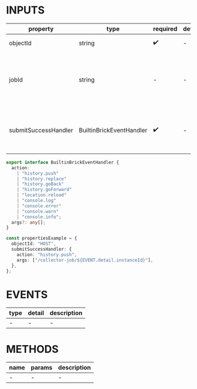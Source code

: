 [//]: # "business-bricks/monitor-collect/collector-job-form.ts"

# INPUTS

| property             | type                     | required | default | description                                             |
| -------------------- | ------------------------ | -------- | ------- | ------------------------------------------------------- |
| objectId             | string                   | ✔️       | -       | CMDB 模型 ID                                            |
| jobId                | string                   | -        | -       | 采集任务 ID, 若设置则更新采集任务，若为空则新建采集任务 |
| submitSuccessHandler | BuiltinBrickEventHandler | ✔️       | -       | 更新或新建采集任务成功后的事件处理, 通常为跳转 url      |

```typescript
export interface BuiltinBrickEventHandler {
  action:
    | "history.push"
    | "history.replace"
    | "history.goBack"
    | "history.goForward"
    | "location.reload"
    | "console.log"
    | "console.error"
    | "console.warn"
    | "console.info";
  args?: any[];
}

const propertiesExample = {
  objectId: "HOST",
  submitSuccessHandler: {
    action: "history.push",
    args: ["/collector-job/${EVENT.detail.instanceId}"],
  },
};
```

# EVENTS

| type | detail | description |
| ---- | ------ | ----------- |
| -    | -      | -           |

# METHODS

| name | params | description |
| ---- | ------ | ----------- |
| -    | -      | -           |
